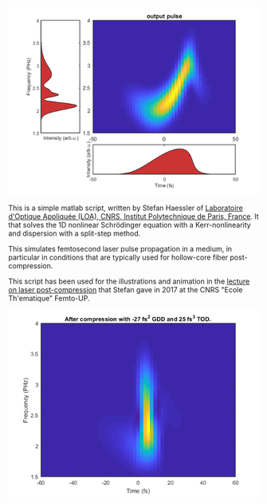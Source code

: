 ![An output spectrogram supporting a 3.5-fs laser pulse.](/docs/output_spectrogram.png)

This is a simple matlab script, written by Stefan Haessler of [Laboratoire d'Optique Appliquée (LOA), CNRS, Institut Polytechnique de Paris, France](https://loa.ensta-paris.fr/research/pco-research-group/). It that solves the 1D nonlinear Schrödinger equation with a Kerr-nonlinearity and dispersion with a split-step method.

This simulates femtosecond laser pulse propagation in a medium, in particular in conditions that are typically used for hollow-core fiber post-compression.

This script has been used for the illustrations and animation in the [lecture on laser post-compression](https://ilm.univ-lyon1.fr/images/ILM/Equipe_05/Femto_UP/Stefan_HAESSLER_FemtoUP_2017.mp4) that Stefan gave in 2017 at the CNRS "Ecole Th\'ematique" Femto-UP.

![An spectrogram of a compressed 3.5-fs laser pulse.](/docs/compressed_spectrogram.png)